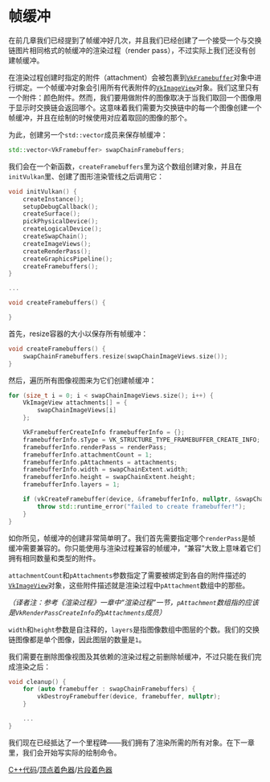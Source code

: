 # 帧缓冲

在前几章我们已经提到了帧缓冲好几次，并且我们已经创建了一个接受一个与交换链图片相同格式的帧缓冲的渲染过程（render pass），不过实际上我们还没有创建帧缓冲。

在渲染过程创建时指定的附件（attachment）会被包裹到[`VkFramebuffer`](https://www.khronos.org/registry/vulkan/specs/1.0/man/html/VkFramebuffer.html)对象中进行绑定。一个帧缓冲对象会引用所有代表附件的[`VkImageView`](https://www.khronos.org/registry/vulkan/specs/1.0/man/html/VkImageView.html)对象。我们这里只有一个附件：颜色附件。然而，我们要用做附件的图像取决于当我们取回一个图像用于显示时交换链会返回哪个。这意味着我们需要为交换链中的每一个图像创建一个帧缓冲，并且在绘制的时候使用对应着取回的图像的那个。

为此，创建另一个`std::vector`成员来保存帧缓冲：

```c++
std::vector<VkFramebuffer> swapChainFramebuffers;
```

我们会在一个新函数，`createFramebuffers`里为这个数组创建对象，并且在`initVulkan`里、创建了图形渲染管线之后调用它：

```c++
void initVulkan() {
    createInstance();
    setupDebugCallback();
    createSurface();
    pickPhysicalDevice();
    createLogicalDevice();
    createSwapChain();
    createImageViews();
    createRenderPass();
    createGraphicsPipeline();
    createFramebuffers();
}

...

void createFramebuffers() {

}
```

首先，resize容器的大小以保存所有帧缓冲：

```c++
void createFramebuffers() {
    swapChainFramebuffers.resize(swapChainImageViews.size());
}
```

然后，遍历所有图像视图来为它们创建帧缓冲：

```c++
for (size_t i = 0; i < swapChainImageViews.size(); i++) {
    VkImageView attachments[] = {
        swapChainImageViews[i]
    };

    VkFramebufferCreateInfo framebufferInfo = {};
    framebufferInfo.sType = VK_STRUCTURE_TYPE_FRAMEBUFFER_CREATE_INFO;
    framebufferInfo.renderPass = renderPass;
    framebufferInfo.attachmentCount = 1;
    framebufferInfo.pAttachments = attachments;
    framebufferInfo.width = swapChainExtent.width;
    framebufferInfo.height = swapChainExtent.height;
    framebufferInfo.layers = 1;

    if (vkCreateFramebuffer(device, &framebufferInfo, nullptr, &swapChainFramebuffers[i]) != VK_SUCCESS) {
        throw std::runtime_error("failed to create framebuffer!");
    }
}
```

如你所见，帧缓冲的创建非常简单明了。我们首先需要指定哪个`renderPass`是帧缓冲需要兼容的。你只能使用与渲染过程兼容的帧缓冲，“兼容”大致上意味着它们拥有相同数量和类型的附件。

`attachmentCount`和`pAttachments`参数指定了需要被绑定到各自的附件描述的[`VkImageView`](https://www.khronos.org/registry/vulkan/specs/1.0/man/html/VkImageView.html)对象，这些附件描述就是渲染过程中`pAttachment`数组中的那些。

*（译者注：参考《渲染过程》一章中“渲染过程”一节，`pAttachment`数组指的应该是`VkRenderPassCreateInfo`的`pAttachments`成员）*

`width`和`height`参数是自注释的，`layers`是指图像数组中图层的个数。我们的交换链图像都是单个图像，因此图层的数量是`1`。

我们需要在删除图像视图及其依赖的渲染过程之前删除帧缓冲，不过只能在我们完成渲染之后：

```c++
void cleanup() {
    for (auto framebuffer : swapChainFramebuffers) {
        vkDestroyFramebuffer(device, framebuffer, nullptr);
    }

    ...
}
```

我们现在已经抵达了一个里程碑——我们拥有了渲染所需的所有对象。在下一章里，我们会开始写实际的绘制命令。

[C++代码](https://vulkan-tutorial.com/code/13_framebuffers.cpp)/[顶点着色器](https://vulkan-tutorial.com/code/09_shader_base.vert)/[片段着色器](https://vulkan-tutorial.com/code/09_shader_base.frag)
